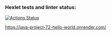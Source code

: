 ### Hexlet tests and linter status:
[![Actions Status](https://github.com/Mone20/java-project-72/actions/workflows/hexlet-check.yml/badge.svg)](https://github.com/Mone20/java-project-72/actions)


https://java-project-72-hello-world.onrender.com/
